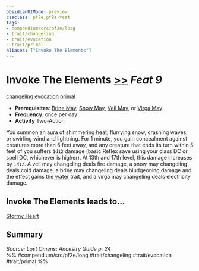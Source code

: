 ```yaml
---
obsidianUIMode: preview
cssclass: pf2e,pf2e-feat
tags:
- compendium/src/pf2e/loag
- trait/changeling
- trait/evocation
- trait/primal
aliases: ["Invoke The Elements"]
---
```

# Invoke The Elements  [>>](../../Rules/core-rulebook/chapter-9-playing-the-game.md#Actions "Two-Action") *Feat 9*  
[changeling](../../Rules/traits/changeling-b1.md)  [evocation](../../Rules/traits/evocation.md)  [primal](../../Rules/traits/primal.md)  

- **Prerequisites**: [Brine May](brine-may-apg.md), [Snow May](snow-may-loag.md), [Veil May](veil-may-loag.md), or [Virga May](virga-may-loag.md)
- **Frequency**: once per day
- **Activity** Two-Action

You summon an aura of shimmering heat, flurrying snow, crashing waves, or swirling wind and lightning. For 1 minute, you gain concealment against creatures more than 5 feet away, and any creature that ends its turn within 5 feet of you suffers `1d12` damage (basic Reflex save using your class DC or spell DC, whichever is higher). At 13th and 17th level, this damage increases by `1d12`. A veil may changeling deals fire damage, a snow may changeling deals cold damage, a brine may changeling deals bludgeoning damage and the effect gains the [water](../../Rules/traits/water.md) trait, and a virga may changeling deals electricity damage.

## Invoke The Elements leads to...

[Stormy Heart](stormy-heart-loag.md)

## Summary

*Source: Lost Omens: Ancestry Guide p. 24*  
%% #compendium/src/pf2e/loag #trait/changeling #trait/evocation #trait/primal %%